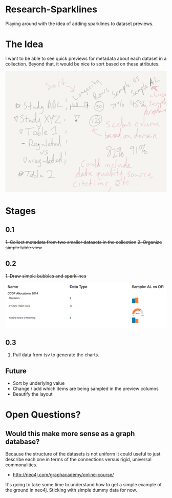 Research-Sparklines
===================

Playing around with the idea of adding sparklines to dataset previews.

# The Idea

I want to be able to see quick previews for metadata about each dataset in a collection. Beyond that, it would be nice to sort based on these atributes.

![mockup](images/mockup.png)

# Stages

## 0.1
~~1. Collect metadata from two smaller datasets in the collection~~
~~2. Organize simple table view~~

## 0.2
~~1. Draw simple bubbles and sparklines~~

![mockup](images/version02.png)

## 0.3
1. Pull data from tsv to generate the charts.

## Future
* Sort by underlying value
* Change / add which items are being sampled in the preview columns
* Beautify the layout

# Open Questions? 
## Would this make more sense as a graph database? 
Because the structure of the datasets is not uniform it could useful to just describe each one in terms of the connections versus rigid, universal commonalities. 
- http://neo4j.com/graphacademy/online-course/

It's going to take some time to understand how to get a simple example of the ground in neo4j. Sticking with simple dummy data for now.